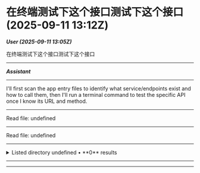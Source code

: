 <!-- Generated by SpecStory -->

# 在终端测试下这个接口测试下这个接口 (2025-09-11 13:12Z)

_**User (2025-09-11 13:05Z)**_

在终端测试下这个接口测试下这个接口

---

_**Assistant**_



---

I'll first scan the app entry files to identify what service/endpoints exist and how to call them, then I'll run a terminal command to test the specific API once I know its URL and method.

---

Read file: undefined

---

Read file: undefined

---

<details>
            <summary>Listed directory undefined • **0** results</summary>
        
No results found
</details>

---



---


